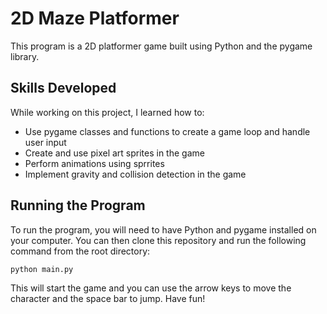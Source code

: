 # 2D Maze Platformer
This program is a 2D platformer game built using Python and the pygame library.

## Skills Developed
While working on this project, I learned how to:

 - Use pygame classes and functions to create a game loop and handle user input
 - Create and use pixel art sprites in the game
 - Perform animations using sprrites
 - Implement gravity and collision detection in the game

## Running the Program
To run the program, you will need to have Python and pygame installed on your computer. You can then clone this repository and run the following command from the root directory:

`python main.py`

This will start the game and you can use the arrow keys to move the character and the space bar to jump. Have fun!

